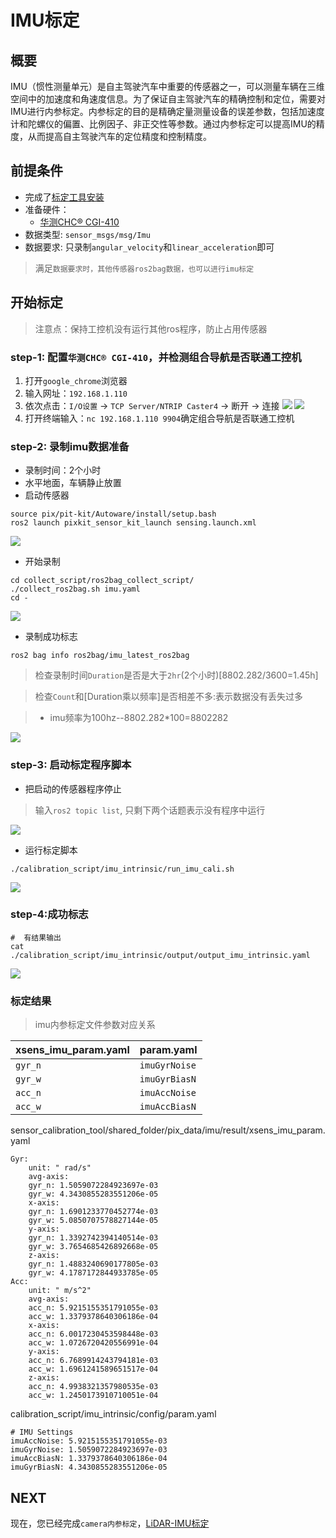 # IMU标定

## 概要

IMU（惯性测量单元）是自主驾驶汽车中重要的传感器之一，可以测量车辆在三维空间中的加速度和角速度信息。为了保证自主驾驶汽车的精确控制和定位，需要对IMU进行内参标定。内参标定的目的是精确定量测量设备的误差参数，包括加速度计和陀螺仪的偏置、比例因子、非正交性等参数。通过内参标定可以提高IMU的精度，从而提高自主驾驶汽车的定位精度和控制精度。

## 前提条件
- 完成了[标定工具安装](./%E6%A0%87%E5%AE%9A%E5%B7%A5%E5%85%B7%E5%AE%89%E8%A3%85.md)
- 准备硬件：
    - [华测CHC® CGI-410](https://www.huace.cn/product/product_show/467)
- 数据类型: `sensor_msgs/msg/Imu`
- 数据要求: 只录制`angular_velocity`和`linear_acceleration`即可

> 满足`数据要求时，其他传感器ros2bag数据，也可以进行imu标定`

## 开始标定
> 注意点：保持工控机没有运行其他ros程序，防止占用传感器


### step-1: 配置`华测CHC® CGI-410`，并检测组合导航是否联通工控机
1. 打开`google_chrome`浏览器
2. 输入网址：`192.168.1.110`
3. 依次点击：`I/O设置` -> `TCP Server/NTRIP Caster4` -> <kbd>断开</kbd> -> <kbd>连接</kbd>
![](./image/IMU_calibration/configuration_CGI410_02.gif)
![](./image/IMU_calibration/configuration_CGI410_03.jpg)
4. 打开终端输入：`nc 192.168.1.110 9904`确定组合导航是否联通工控机


### step-2: 录制imu数据准备
- 录制时间：2个小时
- 水平地面，车辆静止放置
- 启动传感器

```shell
source pix/pit-kit/Autoware/install/setup.bash
ros2 launch pixkit_sensor_kit_launch sensing.launch.xml
```
![](./image/IMU_calibration/start_sensing.gif)

- 开始录制
```shell
cd collect_script/ros2bag_collect_script/
./collect_ros2bag.sh imu.yaml
cd -
```
![](./image/IMU_calibration/start_collect.gif)

- 录制成功标志

```
ros2 bag info ros2bag/imu_latest_ros2bag
```
> 检查录制时间`Duration`是否是大于`2hr`(2个小时)[8802.282/3600=1.45h]

> 检查`Count`和[Duration乘以频率]是否相差不多:表示数据没有丢失过多

> - imu频率为100hz--8802.282*100=8802282

![](./image/IMU_calibration/check_ros2bag.jpg)


### step-3: 启动标定程序脚本

- 把启动的传感器程序停止

> 输入`ros2 topic list`, 只剩下两个话题表示没有程序中运行

![](./image/rosnode_skip.jpg)

- 运行标定脚本

```shell
./calibration_script/imu_intrinsic/run_imu_cali.sh
```
![](./image/IMU_calibration/imu_cali.gif)

### step-4:成功标志
```shell
#  有结果输出
cat ./calibration_script/imu_intrinsic/output/output_imu_intrinsic.yaml
```
![](./image/IMU_calibration/result.jpg)


### 标定结果
>imu内参标定文件参数对应关系

|xsens_imu_param.yaml | param.yaml |
|---- | ---- |
|`gyr_n`|`imuGyrNoise`|
|`gyr_w`|`imuGyrBiasN`|
|`acc_n`|`imuAccNoise`|
|`acc_w`|`imuAccBiasN`|


sensor_calibration_tool/shared_folder/pix_data/imu/result/xsens_imu_param.yaml
```
Gyr:
    unit: " rad/s"
    avg-axis:
    gyr_n: 1.5059072284923697e-03
    gyr_w: 4.3430855283551206e-05
    x-axis:
    gyr_n: 1.6901233770452774e-03
    gyr_w: 5.0850707578827144e-05
    y-axis:
    gyr_n: 1.3392742394140514e-03
    gyr_w: 3.7654685426892668e-05
    z-axis:
    gyr_n: 1.4883240690177805e-03
    gyr_w: 4.1787172844933785e-05
Acc:
    unit: " m/s^2"
    avg-axis:
    acc_n: 5.9215155351791055e-03
    acc_w: 1.3379378640306186e-04
    x-axis:
    acc_n: 6.0017230453598448e-03
    acc_w: 1.0726720420556991e-04
    y-axis:
    acc_n: 6.7689914243794181e-03
    acc_w: 1.6961241589651517e-04
    z-axis:
    acc_n: 4.9938321357980535e-03
    acc_w: 1.2450173910710051e-04
```

calibration_script/imu_intrinsic/config/param.yaml
```
# IMU Settings
imuAccNoise: 5.9215155351791055e-03
imuGyrNoise: 1.5059072284923697e-03
imuAccBiasN: 1.3379378640306186e-04
imuGyrBiasN: 4.3430855283551206e-05
```


## NEXT
现在，您已经完成`camera内参标定`，[LiDAR-IMU标定](./LiDAR-IMU%E6%A0%87%E5%AE%9A.md)